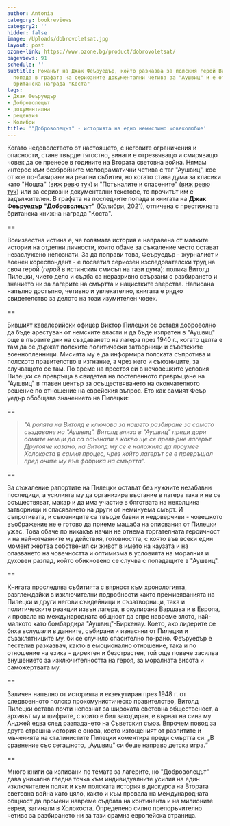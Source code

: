 ```yaml
---
author: Antonia
category: bookreviews
category2: ''
hidden: false
image: /Uploads/dobrovoletsat.jpg
layout: post
ozone-link: https://www.ozone.bg/product/dobrovoletsat/
pageviews: 91
schedule: ''
subtitle: Романът на Джак Феъруедър, който разказва за полския герой Витолд Пилецки,
  попада в графата на сериозните документални четива за "Аушвиц" и е отличена с престижната
  британска награда "Коста"
tags:
- Джак Феъруедър
- Доброволецът
- документална
- рецензия
- Колибри
title: '"Доброволецът" - историята на едно немислимо човеколюбие'
---
```


Когато недоволството от настоящето, с неговите ограничения и опасности, стане твърде тягостно, винаги е отрезвяващо и смиряващо човек да се пренесе в годините на Втората световна война. Нямам интерес към безбройните мелодраматични четива с таг "Аушвиц", кое от кое по-базирани на реални събития, но когато става дума за класики като "Нощта" ([виж ревю тук](https://literaturnirazgovori.com/bookreviews/2020/06/09/11-36-%D0%BD%D0%BE%D1%89%D1%82%D0%B0-%D0%B7%D0%B0-%D1%81%D0%BC%D1%8A%D1%80%D1%82%D1%82%D0%B0-%D0%BD%D0%B0-%D0%B1%D0%BE%D0%B3%D0%B0-%D0%B8-%D1%81%D0%BC%D1%8A%D1%80%D1%82%D1%82%D0%B0-%D0%BD%D0%B0-%D1%87%D0%BE%D0%B2%D0%B5%D0%BA%D0%B0-%D1%81%D1%80%D0%B5%D0%B4-%D0%BD%D0%B5%D0%BF%D1%80%D0%B5%D0%B4%D1%81%D1%82%D0%B0%D0%B2%D0%B8%D0%BC%D0%BE%D1%82%D0%BE-%D0%B7%D0%BB%D0%BE.html)) и "Потъналите и спасените" ([виж ревю тук](https://literaturnirazgovori.com/bookreviews/2020/09/30/11-16-%D0%B7%D0%B0-%D0%BF%D0%BE%D1%82%D1%8A%D0%BD%D0%B0%D0%BB%D0%B8%D1%82%D0%B5-%D0%B8-%D1%81%D0%BF%D0%B0%D1%81%D0%B5%D0%BD%D0%B8%D1%82%D0%B5-%D0%B8%D0%BB%D0%B8-%D0%B7%D0%B0-%D0%BE%D1%86%D0%B5%D0%BB%D1%8F%D0%B2%D0%B0%D0%BD%D0%B5%D1%82%D0%BE-%D0%BE%D1%82-%D0%BA%D0%BE%D0%B5%D1%82%D0%BE-%D0%BD%D0%B5-%D0%BC%D0%BE%D0%B6%D0%B5%D1%88-%D0%B4%D0%B0-%D1%81%D0%B5-%D0%B7%D0%B0%D0%B2%D1%8A%D1%80%D0%BD%D0%B5%D1%88.html)) или за сериозни документални текстове, то прочитът им е задължителен. В графата на последните попада и книгата на **Джак Феъруедър "Доброволецът"** (Колибри, 2021), отличена с престижната британска книжна награда "Коста".

\==

Всеизвестна истина е, че голямата история е направена от малките истории на отделни личности, които обаче за съжаление често остават незаслужено непознати. За да поправи това, Феъруедър - журналист и военен кореспондент - е посветил сериозен изследователски труд на своя герой (*герой* в истинския смисъл на тази дума): поляка Витолд Пилецки, чието дело и съдба са неразривно свързани с разбирането и знанието ни за лагерите на смъртта и нацистките зверства. Написана напълно достъпно, четивно и увлекателно, книгата е рядко свидетелство за делото на този изумителен човек. 

\==

Бившият кавалерийски офицер Виктор Пилецки се оставя доброволно да бъде арестуван от немските власти и да бъде изпратен в "Аушвиц" още в първите дни на създаването на лагера през 1940 г., когато целта е там да се държат полските политически затворници и съветските военнопленници. Мисията му е да информира полската съпротива и полското правителство в изгнание, а чрез него и съюзниците, за случващото се там. По време на престоя си в нечовешките условия Пилецки се превръща в свидетел на постепенното превръщане на "Аушвиц" в главен център за осъществяването на окончателното решение по отношение на еврейския въпрос. Ето как самият Феър уедър обобщава значението на Пилецки:

\==

> *"А ролята на Витолд е ключова за нашето разбиране за самото създаване на "Аушвиц". Витолд влиза в* 
> *"Аушвиц" преди дори самите немци да са осъзнали в какво ще се превърне лагерът. Другояче казано, на Витолд му се е наложило да проумее Холокоста в самия процес, чрез който лагерът се е превръщал пред очите му във фабрика на смъртта".*

\==

За съжаление рапортите на Пилецки остават без нужните незабавни последици, а усилията му да организира въстание в лагера така и не се осъществяват, макар и да има участие в бягствата на неколцина затворници и спасяването на други от неминуема смърт. И съпротивата, и съюзниците са твърде бавни и недоверчиви - човешкото въображение не е готово да приеме мащаба на описвания от Пилецки ужас. Това обаче по никакъв начин не отнема торгателната героичност и на най-отчаяните му действия, готовността, с която във всеки един момент жертва собствения си живот в името на каузата и на опазването на човечността и оптимизма в условията на моралния и духовен разпад, който обикновено се случва с попадащите в "Аушвиц". 

\==

Книгата проследява събитията с вярност към хронологията, разглеждайки в изключителни подробности както преживяванията на Пилецки и други негови съидейници и съзатворници, така и политическите реакции извън лагера, в окупирана Варшава и в Европа, и провала на международната общност да спре навреме злото, най-малкото като бомбардира "Аушвиц"-Биркенау. Което, ако лидерите се бяха вслушали в данните, събирани и изнасяни от Пилецки и съзаклятниците му, би се случило спасително по-рано. Феъруедър е пестелив разказвач, както в емоционално отношение, така и по отношение на езика - директен и безстрастен, той още повече засилва внушението за изключителността на героя, за моралната висота и саможертвата му. 

\==

Заличен напълно от историята и екзекутиран през 1948 г. от следвоенното полско прокомунистическо правителство, Витолд Пилецки остава почти непознат за широката световна общественост, а архивът му и шифрите, с които е бил закодиран, е върнат на сина му Анджей едва след разпадането на Съветския съюз. Впрочем повод за друга страшна история е онова, което изтощеният от разпитите и мъченията на сталинистите Пилецки коментира преди смъртта си: „В сравнение със сегашното, „Аушвиц“ си беше направо детска игра.“

\==

Много книги са изписани по темата за лагерите, но "Доброволецът" дава уникална гледна точка към индивидуалните усилия на един изключителен поляк и към полската история в дискурса на Втората световна война като цяло, както и към провала на международната общност да промени навреме съдбата на континента и на милионите евреи, загинали в Холокоста. Определено силно препоръчително четиво за разбирането ни за тази срамна европейска страница.